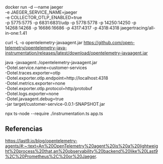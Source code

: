 docker run -d --name jaeger \
  -e JAEGER_SERVICE_NAME=jaeger \
  -e COLLECTOR_OTLP_ENABLED=true \
  -p 5775:5775 -p 6831:6831/udp -p 5778:5778 -p 14250:14250 -p 14268:14268 -p 16686:16686 -p 4317:4317 -p 4318:4318 jaegertracing/all-in-one:1.41

curl -L -o opentelemetry-javaagent.jar https://github.com/open-telemetry/opentelemetry-java-instrumentation/releases/latest/download/opentelemetry-javaagent.jar

 java -javaagent:./opentelemetry-javaagent.jar \
      -Dotel.service.name=customer-services \
      -Dotel.traces.exporter=otlp \
      -Dotel.exporter.otlp.endpoint=http://localhost:4318 \
      -Dotel.metrics.exporter=none \
      -Dotel.exporter.otlp.protocol=http/protobuf \
      -Dotel.logs.exporter=none \
      -Dotel.javaagent.debug=true \
  -jar target/customer-service-0.0.1-SNAPSHOT.jar

  npx ts-node --require ./instrumentation.ts app.ts

  ## Referencias

  https://last9.io/blog/opentelemetry-agents/#:~:text=An%20OpenTelemetry%20agent%20is%20a%20lightweight%20process%20that,an%20observability%20backend%20like%20Last9%2C%20Prometheus%2C%20or%20Jaeger.

  